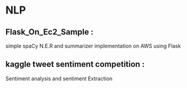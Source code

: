 # NLP

## Flask_On_Ec2_Sample :
simple spaCy N.E.R and summarizer implementation on AWS using Flask

## kaggle tweet sentiment competition :
Sentiment analysis and sentiment Extraction 
